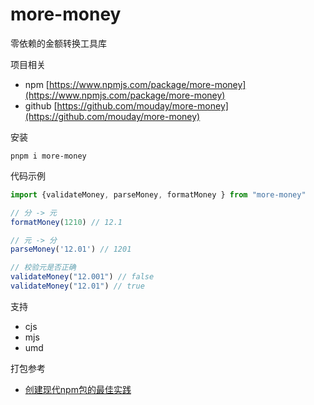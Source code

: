 # more-money

零依赖的金额转换工具库

项目相关
- npm [https://www.npmjs.com/package/more-money](https://www.npmjs.com/package/more-money)
- github [https://github.com/mouday/more-money](https://github.com/mouday/more-money)

安装

```
pnpm i more-money
```

代码示例

```js
import {validateMoney, parseMoney, formatMoney } from "more-money"

// 分 -> 元
formatMoney(1210) // 12.1

// 元 -> 分
parseMoney('12.01') // 1201

// 校验元是否正确
validateMoney("12.001") // false
validateMoney("12.01") // true
```

支持

- cjs
- mjs
- umd

打包参考

- [创建现代npm包的最佳实践](https://mp.weixin.qq.com/s/3YQl0o0GrnqL5tv1SHu3og)

